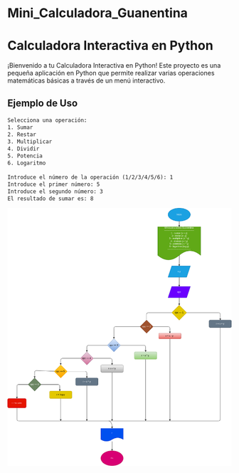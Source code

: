 # Mini_Calculadora_Guanentina 

# Calculadora Interactiva en Python

¡Bienvenido a tu Calculadora Interactiva en Python! Este proyecto es una pequeña aplicación en Python que permite realizar varias operaciones matemáticas básicas a través de un menú interactivo.


## Ejemplo de Uso

```
Selecciona una operación:
1. Sumar
2. Restar
3. Multiplicar
4. Dividir
5. Potencia
6. Logaritmo

Introduce el número de la operación (1/2/3/4/5/6): 1
Introduce el primer número: 5
Introduce el segundo número: 3
El resultado de sumar es: 8
```
![Diagrama de flujo](Diagrama.png "Diagrama de flujo")
